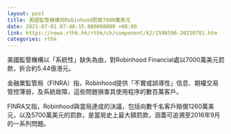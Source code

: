 ```yaml
---
layout: post
title: 美國監管機構向Robinhood罰款7000萬美元
date: 2021-07-01 07:48:15.000000000 +08:00
link: https://news.rthk.hk/rthk/ch/component/k2/1598596-20210701.htm
categories: rthk
---
```


美國監管機構以「系統性」缺失為由，對Robinhood Financial處以7000萬美元罰款，折合約5.44億港元。

金融業監管局（FINRA）指，Robinhood提供「不實或誤導性」信息、期權交易管控薄弱，及系統故障，這些問題損害其使用程序的數百萬客戶。

FINRA又指，Robinhood與當局達成的決議，包括向數千名客戶賠償1260萬美元，以及5700萬美元的罰款，是當局史上最大額罰款，涵蓋可追溯至2016年9月的一系列問題。
